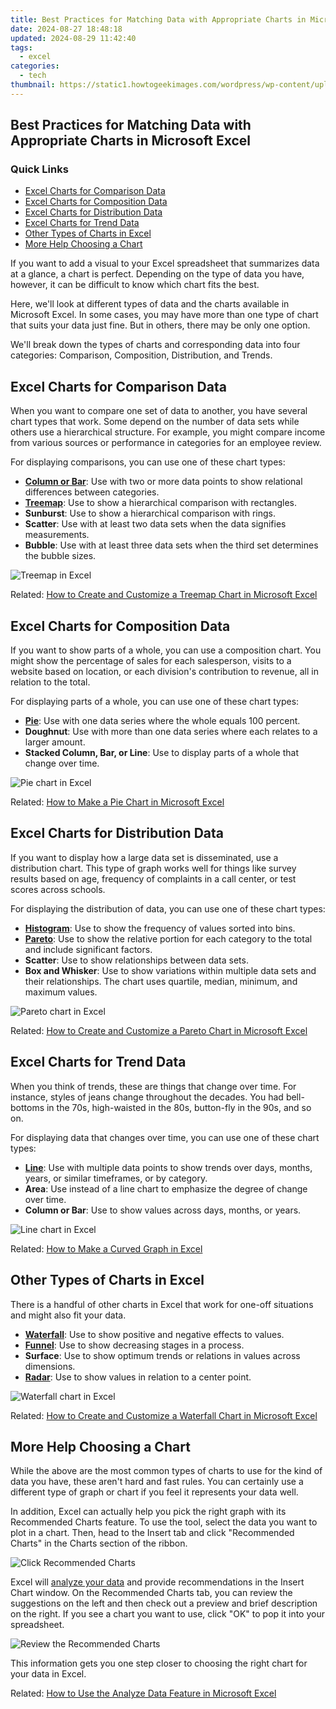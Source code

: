 ```yaml
---
title: Best Practices for Matching Data with Appropriate Charts in Microsoft Excel
date: 2024-08-27 18:48:18
updated: 2024-08-29 11:42:40
tags:
  - excel
categories:
  - tech
thumbnail: https://static1.howtogeekimages.com/wordpress/wp-content/uploads/2021/10/ExcelChartsGraphs.png
---
```


## Best Practices for Matching Data with Appropriate Charts in Microsoft Excel

### Quick Links

* [Excel Charts for Comparison Data](https://easy-unlock-android.techidaily.com/in-2024-the-ultimate-guide-to-poco-f5-pro-5g-pattern-lock-screen-everything-you-need-to-know-by-drfone-android/)
* [Excel Charts for Composition Data](https://instagram-clips.techidaily.com/updated-transform-footage-into-stunning-ig-images/)
* [Excel Charts for Distribution Data](https://screen-capture.techidaily.com/updated-tips-for-clearer-audio-in-home-based-podcasts/)
* [Excel Charts for Trend Data](https://video-capture.techidaily.com/in-2024-elevate-your-audio-experience-with-audacity-on-the-mac/)
* [Other Types of Charts in Excel](https://extra-lessons.techidaily.com/iphone-hacks-filming-and-modifying-lengthy-video-sequences/)
* [More Help Choosing a Chart](https://screen-sharing-recording.techidaily.com/updated-in-2024-navigating-the-nuances-of-cross-system-skype-group-communication-effectively-and-efficiently/)

 If you want to add a visual to your Excel spreadsheet that summarizes data at a glance, a chart is perfect. Depending on the type of data you have, however, it can be difficult to know which chart fits the best.

 Here, we'll look at different types of data and the charts available in Microsoft Excel. In some cases, you may have more than one type of chart that suits your data just fine. But in others, there may be only one option.

 We'll break down the types of charts and corresponding data into four categories: Comparison, Composition, Distribution, and Trends.

##  Excel Charts for Comparison Data

 When you want to compare one set of data to another, you have several chart types that work. Some depend on the number of data sets while others use a hierarchical structure. For example, you might compare income from various sources or performance in categories for an employee review.

 For displaying comparisons, you can use one of these chart types:

* [**Column or Bar**](https://extra-support.techidaily.com/updated-premium-psd-aesthetic-optimization/): Use with two or more data points to show relational differences between categories.
* [**Treemap**](https://extra-guidance.techidaily.com/maximizing-value-in-your-cloud-service-expenditure-for-2024/): Use to show a hierarchical comparison with rectangles.
* **Sunburst**: Use to show a hierarchical comparison with rings.
* **Scatter**: Use with at least two data sets when the data signifies measurements.
* **Bubble**: Use with at least three data sets when the third set determines the bubble sizes.

![Treemap in Excel](https://static1.howtogeekimages.com/wordpress/wp-content/uploads/2021/11/Treemap-ExcelChooseChart.png) 

Related: [How to Create and Customize a Treemap Chart in Microsoft Excel](https://extra-guidance.techidaily.com/maximizing-value-in-your-cloud-service-expenditure-for-2024/) 

##  Excel Charts for Composition Data

 If you want to show parts of a whole, you can use a composition chart. You might show the percentage of sales for each salesperson, visits to a website based on location, or each division's contribution to revenue, all in relation to the total.

 For displaying parts of a whole, you can use one of these chart types:

* [**Pie**](https://some-techniques.techidaily.com/2024-approved-how-to-download-process-and-save-youtube-hosted-tweet-videos-as-mp3s/): Use with one data series where the whole equals 100 percent.
* **Doughnut**: Use with more than one data series where each relates to a larger amount.
* **Stacked Column, Bar, or Line**: Use to display parts of a whole that change over time.

![Pie chart in Excel](https://static1.howtogeekimages.com/wordpress/wp-content/uploads/2021/11/Pie-ExcelChooseChart.png) 

Related: [How to Make a Pie Chart in Microsoft Excel](https://some-techniques.techidaily.com/2024-approved-how-to-download-process-and-save-youtube-hosted-tweet-videos-as-mp3s/) 

##  Excel Charts for Distribution Data

 If you want to display how a large data set is disseminated, use a distribution chart. This type of graph works well for things like survey results based on age, frequency of complaints in a call center, or test scores across schools.

 For displaying the distribution of data, you can use one of these chart types:

* [**Histogram**](https://bypass-frp.techidaily.com/a-step-by-step-guide-on-using-adb-and-fastboot-to-remove-frp-lock-from-your-vivo-s17-pro-by-drfone-android/): Use to show the frequency of values sorted into bins.
* [**Pareto**](https://snapchat-videos.techidaily.com/new-in-2024-capturing-snapshots-transferring-from-snapchat-to-device-storage/): Use to show the relative portion for each category to the total and include significant factors.
* **Scatter**: Use to show relationships between data sets.
* **Box and Whisker**: Use to show variations within multiple data sets and their relationships. The chart uses quartile, median, minimum, and maximum values.

![Pareto chart in Excel](https://static1.howtogeekimages.com/wordpress/wp-content/uploads/2021/11/Pareto-ExcelChooseChart.png) 

Related: [How to Create and Customize a Pareto Chart in Microsoft Excel](https://snapchat-videos.techidaily.com/new-in-2024-capturing-snapshots-transferring-from-snapchat-to-device-storage/) 

##  Excel Charts for Trend Data

 When you think of trends, these are things that change over time. For instance, styles of jeans change throughout the decades. You had bell-bottoms in the 70s, high-waisted in the 80s, button-fly in the 90s, and so on.

 For displaying data that changes over time, you can use one of these chart types:

* [**Line**](https://screen-sharing-recording.techidaily.com/new-pcmacphone-step-by-step-guide-to-movie-capture/): Use with multiple data points to show trends over days, months, years, or similar timeframes, or by category.
* **Area**: Use instead of a line chart to emphasize the degree of change over time.
* **Column or Bar**: Use to show values across days, months, or years.

![Line chart in Excel](https://static1.howtogeekimages.com/wordpress/wp-content/uploads/2021/11/Line-ExcelChooseChart.png) 

Related: [How to Make a Curved Graph in Excel](https://screen-sharing-recording.techidaily.com/new-pcmacphone-step-by-step-guide-to-movie-capture/) 

##  Other Types of Charts in Excel

 There is a handful of other charts in Excel that work for one-off situations and might also fit your data.

* [**Waterfall**](https://youtube-docs.techidaily.com/approved-strategies-for-effective-youtube-playlist-distribution/): Use to show positive and negative effects to values.
* [**Funnel**](https://buynow-help.techidaily.com/detailed-insight-into-the-campfire-chronicles-character-customization-collection/): Use to show decreasing stages in a process.
* **Surface**: Use to show optimum trends or relations in values across dimensions.
* [**Radar**](https://common-error.techidaily.com/overcoming-windows-10-audio-dysfunction-a-comprehensive-fix-guide/): Use to show values in relation to a center point.

![Waterfall chart in Excel](https://static1.howtogeekimages.com/wordpress/wp-content/uploads/2021/11/Waterfall-ExcelChooseChart.png) 

Related: [How to Create and Customize a Waterfall Chart in Microsoft Excel](https://youtube-docs.techidaily.com/approved-strategies-for-effective-youtube-playlist-distribution/) 

##  More Help Choosing a Chart

 While the above are the most common types of charts to use for the kind of data you have, these aren't hard and fast rules. You can certainly use a different type of graph or chart if you feel it represents your data well.

 In addition, Excel can actually help you pick the right graph with its Recommended Charts feature. To use the tool, select the data you want to plot in a chart. Then, head to the Insert tab and click "Recommended Charts" in the Charts section of the ribbon.

![Click Recommended Charts](https://static1.howtogeekimages.com/wordpress/wp-content/uploads/2021/11/InsertRecommendedCharts-ExcelChooseChart.png) 

 Excel will [analyze your data](https://extra-information.techidaily.com/symphonic-streams-exclusive-sites-for-downloadable-tones/) and provide recommendations in the Insert Chart window. On the Recommended Charts tab, you can review the suggestions on the left and then check out a preview and brief description on the right. If you see a chart you want to use, click "OK" to pop it into your spreadsheet.

![Review the Recommended Charts](https://static1.howtogeekimages.com/wordpress/wp-content/uploads/2021/11/RecommendedCharts-ExcelChooseChart.png) 

 This information gets you one step closer to choosing the right chart for your data in Excel.

Related: [How to Use the Analyze Data Feature in Microsoft Excel](https://extra-information.techidaily.com/symphonic-streams-exclusive-sites-for-downloadable-tones/)

<ins class="adsbygoogle"
     style="display:block"
     data-ad-format="autorelaxed"
     data-ad-client="ca-pub-7571918770474297"
     data-ad-slot="1223367746"></ins>



<ins class="adsbygoogle"
     style="display:block"
     data-ad-client="ca-pub-7571918770474297"
     data-ad-slot="8358498916"
     data-ad-format="auto"
     data-full-width-responsive="true"></ins>
